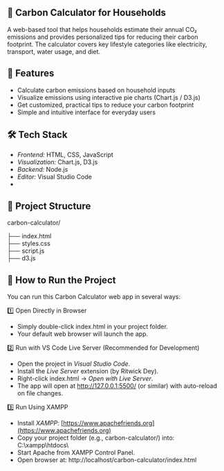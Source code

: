 ## 🌿 Carbon Calculator for Households
A web-based tool that helps households estimate their annual CO₂ emissions and provides personalized tips for reducing their carbon footprint. The calculator covers key lifestyle categories like electricity, transport, water usage, and diet.  

## 🚀 Features
- Calculate carbon emissions based on household inputs
- Visualize emissions using interactive pie charts (Chart.js / D3.js)
- Get customized, practical tips to reduce your carbon footprint
- Simple and intuitive interface for everyday users

## 🛠 Tech Stack
- *Frontend:* HTML, CSS, JavaScript
- *Visualization:* Chart.js, D3.js
- *Backend:* Node.js
- *Editor:* Visual Studio Code
- 
## 📂 Project Structure
carbon-calculator/

├── index.html      
├── styles.css      
├── script.js       
├── d3.js           

## 🚀 How to Run the Project
You can run this Carbon Calculator web app in several ways:

1️⃣ Open Directly in Browser
- Simply double-click index.html in your project folder.
- Your default web browser will launch the app.

2️⃣ Run with VS Code Live Server (Recommended for Development)
- Open the project in *Visual Studio Code*.
- Install the *Live Server* extension (by Ritwick Dey).
- Right-click index.html → *Open with Live Server*.
- The app will open at http://127.0.0.1:5500/ (or similar) with auto-reload on file changes.

3️⃣ Run Using XAMPP
- Install *XAMPP*: [https://www.apachefriends.org](https://www.apachefriends.org)
- Copy your project folder (e.g., carbon-calculator/) into: C:\xampp\htdocs\
- Start Apache from XAMPP Control Panel.
- Open browser at: http://localhost/carbon-calculator/index.html
